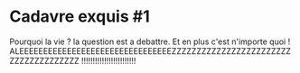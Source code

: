 # Cadavre exquis #1

Pourquoi la vie ? la question est a debattre. Et en plus c'est n'importe quoi ! ALEEEEEEEEEEEEEEEEEEEEEEEEEEEEEEEEZZZZZZZZZZZZZZZZZZZZZZZZZZZZZZZZZZZZZZ !!!!!!!!!!!!!!!!!!!!!!!!
